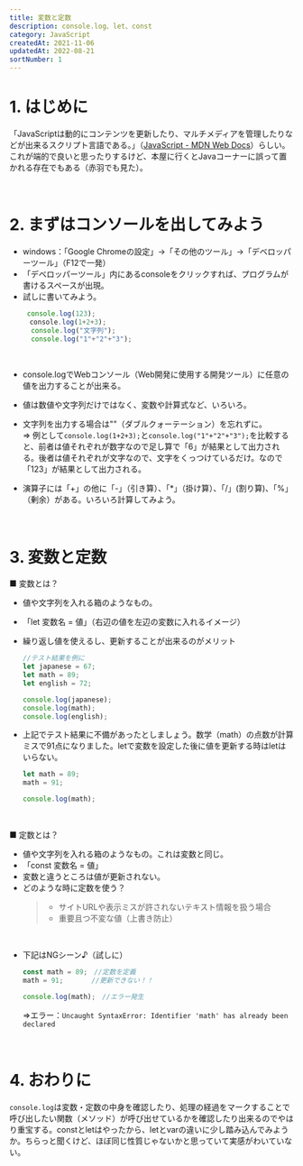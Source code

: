 ```yaml
---
title: 変数と定数
description: console.log、let、const
category: JavaScript
createdAt: 2021-11-06
updatedAt: 2022-08-21
sortNumber: 1
---
```


# 1. はじめに
「JavaScriptは動的にコンテンツを更新したり、マルチメディアを管理したりなどが出来るスクリプト言語である。」（[JavaScript - MDN Web Docs](https://developer.mozilla.org/ja/docs/Web/JavaScript)）らしい。これが端的で良いと思ったりするけど、本屋に行くとJavaコーナーに誤って置かれる存在でもある（赤羽でも見た）。

<br>

# 2. まずはコンソールを出してみよう
- windows：「Google Chromeの設定」->「その他のツール」->「デベロッパーツール」（F12で一発）
- 「デベロッパーツール」内にあるconsoleをクリックすれば、プログラムが書けるスペースが出現。
- 試しに書いてみよう。
    ```js 
     console.log(123);
    　console.log(1+2+3);
      console.log("文字列");
      console.log("1"+"2"+"3");
    ```

<br>

- console.logでWebコンソール（Web開発に使用する開発ツール）に任意の値を出力することが出来る。
- 値は数値や文字列だけではなく、変数や計算式など、いろいろ。
- 文字列を出力する場合は""（ダブルクォーテーション）を忘れずに。
<br> ⇒ 例として`console.log(1+2+3);`と`console.log("1"+"2"+"3");`を比較すると、前者は値それぞれが数字なので足し算で「6」が結果として出力される。後者は値それぞれが文字なので、文字をくっつけているだけ。なので「123」が結果として出力される。

- 演算子には「+」の他に「-」（引き算）、「*」（掛け算）、「/」(割り算)、「%」（剰余）がある。いろいろ計算してみよう。

<br>

# 3.  変数と定数
■ 変数とは？
- 値や文字列を入れる箱のようなもの。
- 「let 変数名 = 値」（右辺の値を左辺の変数に入れるイメージ）
- 繰り返し値を使えるし、更新することが出来るのがメリット

    ```js
    //テスト結果を例に
    let japanese = 67;
    let math = 89;
    let english = 72;

    console.log(japanese);
    console.log(math);
    console.log(english);
    ```

- 上記でテスト結果に不備があったとしましょう。数学（math）の点数が計算ミスで91点になりました。letで変数を設定した後に値を更新する時はletはいらない。

    ```js
    let math = 89;
    math = 91;

    console.log(math);
    ```

<br>

■ 定数とは？
- 値や文字列を入れる箱のようなもの。これは変数と同じ。
- 「const 変数名 = 値」
- 変数と違うところは値が更新されない。
- どのような時に定数を使う？
  >- サイトURLや表示ミスが許されないテキスト情報を扱う場合
  >-  重要且つ不変な値（上書き防止）

<br>

- 下記はNGシーン♪（試しに）
    ```js
    const math = 89;　//定数を定義
    math = 91;       //更新できない！！

    console.log(math);　//エラー発生
    ```
    ⇒エラー：`Uncaught SyntaxError: Identifier 'math' has already been declared`

<br>

# 4. おわりに
`console.log`は変数・定数の中身を確認したり、処理の経過をマークすることで呼び出したい関数（メソッド）が呼び出せているかを確認したり出来るのでやはり重宝する。constとletはやったから、letとvarの違いに少し踏み込んでみようか。ちらっと聞くけど、ほぼ同じ性質じゃないかと思っていて実感がわいていない。
